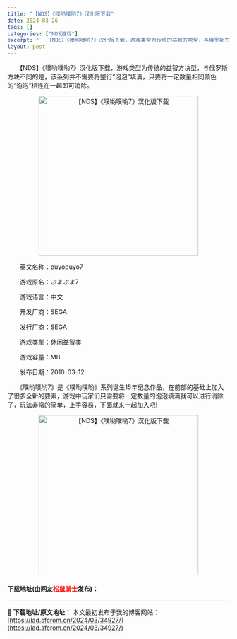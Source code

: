 ```yaml
---
title: "【NDS】《噗哟噗哟7》汉化版下载"
date: 2024-03-26
tags: []
categories: ["NDS游戏"]
excerpt: "　　【NDS】《噗哟噗哟7》汉化版下载，游戏类型为传统的益智方块型，与俄罗斯方块不同的是，该系列并不需要将整行&ldquo;泡泡&rdquo;填满，只要将一定数量相同颜色的&ldquo;泡泡&rdquo;相连在一起即可消除。 　　英文名称：puyopuyo7 　　游戏原名：ぷよぷよ7 　　游戏语言：&hellip;"
layout: post
---
```


 <p>　　【NDS】《噗哟噗哟7》汉化版下载，游戏类型为传统的益智方块型，与俄罗斯方块不同的是，该系列并不需要将整行&ldquo;泡泡&rdquo;填满，只要将一定数量相同颜色的&ldquo;泡泡&rdquo;相连在一起即可消除。</p> <p align="center"><img align="" border="0" src="https://lad.sfcrom.cn/wp-content/uploads/2024/03/20240326_66022cc61b0ba.jpg" width="362" alt="【NDS】《噗哟噗哟7》汉化版下载" /></p> <p>　　英文名称：puyopuyo7</p> <p>　　游戏原名：ぷよぷよ7</p> <p>　　游戏语言：中文</p> <p>　　开发厂商：SEGA</p> <p>　　发行厂商：SEGA</p> <p>　　游戏类型：休闲益智类</p> <p>　　游戏容量：MB</p> <p>　　发布日期：2010-03-12</p> <p>　　《噗哟噗哟7》是《噗哟噗哟》系列诞生15年纪念作品，在前部的基础上加入了很多全新的要素，游戏中玩家们只需要将一定数量的泡泡填满就可以进行消除了，玩法非常的简单，上手容易，下面就来一起加入吧!</p> <p align="center"><img align="" border="0" src="https://lad.sfcrom.cn/wp-content/uploads/2024/03/20240326_66022cc6910d9.jpg" width="362" alt="【NDS】《噗哟噗哟7》汉化版下载" /></p> <p><h4>下载地址(由网友<font color="red">松鼠骑士</font>发布)：</h4></p> 

---
📖 **下载地址/原文地址：** 本文最初发布于我的博客网站：[https://lad.sfcrom.cn/2024/03/34927/](https://lad.sfcrom.cn/2024/03/34927/)
